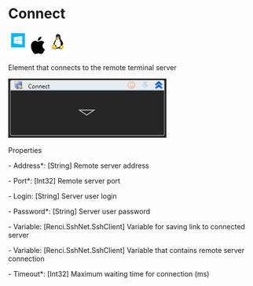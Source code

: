 # Connect

![](<../../../../.gitbook/assets/image (107).png>)

Element that connects to the remote terminal server

![](<../../../../.gitbook/assets/1 (19).png>)

Properties

&#x20; \- Address\*: \[String] Remote server address

&#x20;\- Port\*: \[Int32] Remote server port

&#x20;\- Login: \[String] Server user login

&#x20;\- Password\*: \[String] Server user password

&#x20;\- Variable: \[Renci.SshNet.SshClient] Variable for saving link to connected server

&#x20;\- Variable: \[Renci.SshNet.SshClient] Variable that contains remote server connection

&#x20;\- Timeout\*: \[Int32] Maximum waiting time for connection (ms)
